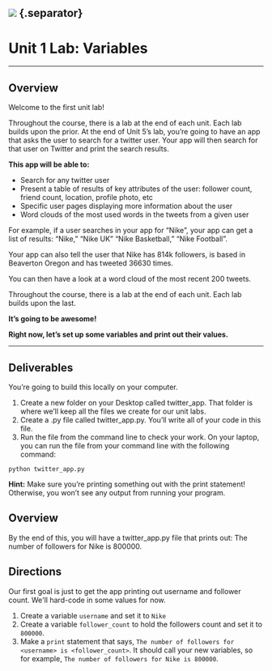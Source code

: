 
<!---
This assignment was developed by Sonyl

Questions? Comments?
1. Log an issue to this repo to alert me of a problem.
2. Suggest an edit yourself by forking this repo, making edits, and submitting a pull request with your changes back 
to our master branch.
3. Hit me up on Slack @sonylnagale.
--->
## ![](https://s3.amazonaws.com/python-ga/images/GA_Cog_Medium_White_RGB.png)  {.separator}

<h1>Unit 1 Lab: Variables</h1>

---

## Overview

Welcome to the first unit lab!

Throughout the course, there is a lab at the end of each unit. Each lab builds upon the prior.
At the end of Unit 5’s lab, you’re going to have an app that asks the user to search for a twitter user. Your app will then search for that user on Twitter and print the search results. 

**This app will be able to:**

- Search for any twitter user
- Present a table of results of key attributes of the user: follower count, friend count, location, profile photo, etc
- Specific user pages displaying more information about the user
- Word clouds of the most used words in the tweets from a given user

For example, if a user searches in your app for “Nike”, your app can get a list of results: 
“Nike,” “Nike UK” “Nike Basketball,” “Nike Football”. 

Your app can also tell the user that Nike has 814k followers, is based in Beaverton Oregon and has tweeted 36630 times. 

You can then have a look at a word cloud of the most recent 200 tweets.

Throughout the course, there is a lab at the end of each unit. Each lab builds upon the last.

**It’s going to be awesome!**

**Right now, let’s set up some variables and print out their values.**

---

## Deliverables

You’re going to build this locally on your computer.

1. Create a new folder on your Desktop called twitter_app. That folder is where we’ll keep all the files we create for our unit labs.
2. Create a .py file called twitter_app.py. You’ll write all of your code in this file.
3. Run the file from the command line to check your work. On your laptop, you can run the file from your command line with the following command:
```
python twitter_app.py
```
**Hint:** Make sure you’re printing something out with the print statement! Otherwise, you won’t see any output from running your program.

## Overview

By the end of this, you will have a twitter_app.py file that prints out:
The number of followers for Nike is 800000.

## Directions

Our first goal is just to get the app printing out username and follower count. We'll hard-code in some values for now.

1. Create a variable `username` and set it to `Nike`
2. Create a variable `follower_count` to hold the followers count and set it to `800000`.
3. Make a `print` statement that says, `The number of followers for <username> is <follower_count>`. 
It should call your new variables, so for example, `The number of followers for Nike is 800000`.
